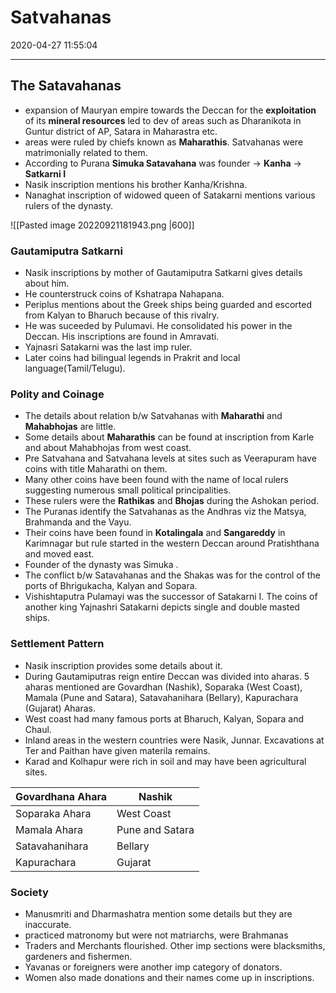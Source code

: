 # Satvahanas

2020-04-27 11:55:04

---

## The Satavahanas

- expansion of Mauryan empire towards the Deccan for the **exploitation** of its **mineral resources** led to dev of areas such as Dharanikota in Guntur district of AP, Satara in Maharastra etc.
- areas were ruled by chiefs known as **Maharathis**. Satvahanas were matrimonially related to them.
- According to Purana **Simuka Satavahana** was founder -> **Kanha** -> **Satkarni I**
- Nasik inscription mentions his brother Kanha/Krishna.
- Nanaghat inscription of widowed queen of Satakarni mentions various rulers of the dynasty.

![[Pasted image 20220921181943.png |600]]

### Gautamiputra Satkarni

- Nasik inscriptions by mother of Gautamiputra Satkarni gives details about him.
- He counterstruck coins of Kshatrapa Nahapana.
- Periplus mentions about the Greek ships being guarded and escorted from Kalyan to Bharuch because of this rivalry.
- He was suceeded by Pulumavi. He consolidated his power in the Deccan. His inscriptions are found in Amravati.
- Yajnasri Satakarni was the last imp ruler.
- Later coins had bilingual legends in Prakrit and local language(Tamil/Telugu).

### Polity and Coinage

- The details about relation b/w Satvahanas with **Maharathi** and **Mahabhojas** are little.
- Some details about **Maharathis** can be found at inscription from Karle and about Mahabhojas from west coast.
- Pre Satvahana and Satvahana levels at sites such as Veerapuram have coins with title Maharathi on them.
- Many other coins have been found with the name of local rulers suggesting numerous small political principalities.
- These rulers were the **Rathikas** and **Bhojas** during the Ashokan period.
- The Puranas identify the Satvahanas as the Andhras viz the Matsya, Brahmanda and the Vayu.
- Their coins have been found in **Kotalingala** and **Sangareddy** in Karimnagar but rule started in the western Deccan around Pratishthana and moved east.
- Founder of the dynasty was Simuka .
- The conflict b/w Satavahanas and the Shakas was for the control of the ports of Bhrigukacha, Kalyan and Sopara.
- Vishishtaputra Pulamayi was the successor of Satakarni I. The coins of another king Yajnashri Satakarni depicts single and double masted ships.

### Settlement Pattern

- Nasik inscription provides some details about it.
- During Gautamiputras reign entire Deccan was divided into aharas. 5 aharas mentioned are Govardhan (Nashik), Soparaka (West Coast), Mamala (Pune and Satara), Satavahanihara (Bellary), Kapurachara (Gujarat) Aharas.
 - West coast had many famous ports at Bharuch, Kalyan, Sopara and Chaul.
- Inland areas in the western countries were Nasik, Junnar. Excavations at Ter and Paithan have given materila remains.
- Karad and Kolhapur were rich in soil and may have been agricultural sites.

| Govardhana Ahara | Nashik          |
|------------------|-----------------|
| Soparaka Ahara   | West Coast      |
| Mamala Ahara     | Pune and Satara |
| Satavahanihara   | Bellary         |
| Kapurachara      | Gujarat         |

### Society

- Manusmriti and Dharmashatra mention some details but they are inaccurate.
- practiced matronomy but were not matriarchs, were Brahmanas
- Traders and Merchants flourished. Other imp sections were blacksmiths, gardeners and fishermen.
- Yavanas or foreigners were another imp category of donators.
- Women also made donations and their names come up in inscriptions.
